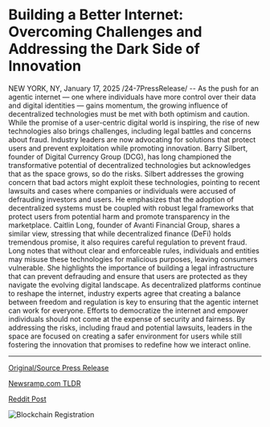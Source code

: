 # Building a Better Internet: Overcoming Challenges and Addressing the Dark Side of Innovation

NEW YORK, NY, January 17, 2025 /24-7PressRelease/ -- As the push for an agentic internet — one where individuals have more control over their data and digital identities — gains momentum, the growing influence of decentralized technologies must be met with both optimism and caution. While the promise of a user-centric digital world is inspiring, the rise of new technologies also brings challenges, including legal battles and concerns about fraud. Industry leaders are now advocating for solutions that protect users and prevent exploitation while promoting innovation.  Barry Silbert, founder of Digital Currency Group (DCG), has long championed the transformative potential of decentralized technologies but acknowledges that as the space grows, so do the risks. Silbert addresses the growing concern that bad actors might exploit these technologies, pointing to recent lawsuits and cases where companies or individuals were accused of defrauding investors and users. He emphasizes that the adoption of decentralized systems must be coupled with robust legal frameworks that protect users from potential harm and promote transparency in the marketplace.  Caitlin Long, founder of Avanti Financial Group, shares a similar view, stressing that while decentralized finance (DeFi) holds tremendous promise, it also requires careful regulation to prevent fraud. Long notes that without clear and enforceable rules, individuals and entities may misuse these technologies for malicious purposes, leaving consumers vulnerable. She highlights the importance of building a legal infrastructure that can prevent defrauding and ensure that users are protected as they navigate the evolving digital landscape.  As decentralized platforms continue to reshape the internet, industry experts agree that creating a balance between freedom and regulation is key to ensuring that the agentic internet can work for everyone. Efforts to democratize the internet and empower individuals should not come at the expense of security and fairness. By addressing the risks, including fraud and potential lawsuits, leaders in the space are focused on creating a safer environment for users while still fostering the innovation that promises to redefine how we interact online. 

---

[Original/Source Press Release](https://www.24-7pressrelease.com/press-release/518195/building-a-better-internet-overcoming-challenges-and-addressing-the-dark-side-of-innovation)
                    

[Newsramp.com TLDR](https://newsramp.com/curated-news/industry-leaders-push-for-legal-frameworks-to-safeguard-users-in-decentralized-technology-sphere/448d4ae2bc413dbec5f281decab688ae) 

 



[Reddit Post](https://www.reddit.com/r/BlockchainWeb3New/comments/1i3bpvj/industry_leaders_push_for_legal_frameworks_to/) 



![Blockchain Registration](https://cdn.newsramp.app/24-7PressRelease/qrcode/251/17/linexUfR.webp)